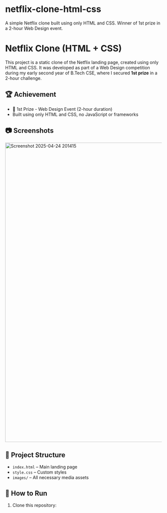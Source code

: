 # netflix-clone-html-css
A simple Netflix clone built using only HTML and CSS. Winner of 1st prize in a 2-hour Web Design event.

# Netflix Clone (HTML + CSS)

This project is a static clone of the Netflix landing page, created using only HTML and CSS. It was developed as part of a Web Design competition during my early second year of B.Tech CSE, where I secured **1st prize** in a 2-hour challenge.

## 🏆 Achievement
- 🥇 1st Prize - Web Design Event (2-hour duration)
- Built using only HTML and CSS, no JavaScript or frameworks

## 📷 Screenshots
<img width="960" alt="Screenshot 2025-04-24 201415" src="https://github.com/user-attachments/assets/63ca2dca-5730-4165-ac1b-ab461a182240" />


## 📁 Project Structure
- `index.html` – Main landing page
- `style.css` – Custom styles
- `images/` – All necessary media assets

## 🚀 How to Run
1. Clone this repository:
